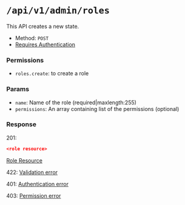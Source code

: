 # `/api/v1/admin/roles`
This API creates a new state.

- Method: `POST`
- [Requires Authentication](../../auth/login.md#how-to-use-api-token)

### Permissions

- `roles.create`: to create a role

### Params

- `name`: Name of the role (required|maxlength:255)
- `permissions`: An array containing list of the permissions (optional)

### Response

201:
```json
<role resource>
```

[Role Resource](../../resources/role.md)

422: [Validation error](../../validation-errors.md)

401: [Authentication error](../../authentication-errors.md)

403: [Permission error](../../permission-errors.md)
